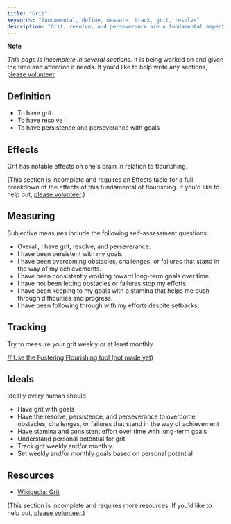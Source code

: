 ```yaml
---
title: "Grit"
keywords: "fundamental, define, measure, track, grit, resolve"
description: "Grit, resolve, and perseverance are a fundamental aspect of flourishing that should be defined, measured, tracked, and fostered."
---
```


**Note**

_This page is incomplete in several sections._ It is being worked on and given the time and attention it needs. If you'd like to help write any sections, [please volunteer](https://docs.google.com/forms/d/e/1FAIpQLSefwCNdvxgpY6hQZ-FEnwmCHdZFOCD5WXwIMNeKmSDVSh9A2g/viewform?usp=pp_url&entry.1605531621=Grit).

## Definition

- To have grit
- To have resolve
- To have persistence and perseverance with goals

## Effects

Grit has notable effects on one's brain in relation to flourishing.

(This section is incomplete and requires an Effects table for a full breakdown of the effects of this fundamental of flourishing. If you'd like to help out, [please volunteer](https://docs.google.com/forms/d/e/1FAIpQLSefwCNdvxgpY6hQZ-FEnwmCHdZFOCD5WXwIMNeKmSDVSh9A2g/viewform?usp=pp_url&entry.1605531621=Grit&entry.136454288=Effects).)

## Measuring

Subjective measures include the following self-assessment questions:

- Overall, I have grit, resolve, and perseverance.
- I have been persistent with my goals.
- I have been overcoming obstacles, challenges, or failures that stand in the way of my achievements.
- I have been consistently working toward long-term goals over time.
- I have not been letting obstacles or failures stop my efforts.
- I have been keeping to my goals with a stamina that helps me push through difficulties and progress.
- I have been following through with my efforts despite setbacks.

## Tracking

Try to measure your grit weekly or at least monthly.

[// Use the Fostering Flourishing tool (not made yet)](#/)

## Ideals

Ideally every human should

- Have grit with goals
- Have the resolve, persistence, and perseverance to overcome obstacles, challenges, or failures that stand in the way of achievement
- Have stamina and consistent effort over time with long-term goals
- Understand personal potential for grit
- Track grit weekly and/or monthly
- Set weekly and/or monthly goals based on personal potential

## Resources

- [Wikipedia: Grit](https://en.wikipedia.org/wiki/Grit_%28personality_trait%29)

(This section is incomplete and requires more resources. If you'd like to help out, [please volunteer](https://docs.google.com/forms/d/e/1FAIpQLSefwCNdvxgpY6hQZ-FEnwmCHdZFOCD5WXwIMNeKmSDVSh9A2g/viewform?usp=pp_url&entry.1605531621=Grit&entry.136454288=Resources).)
